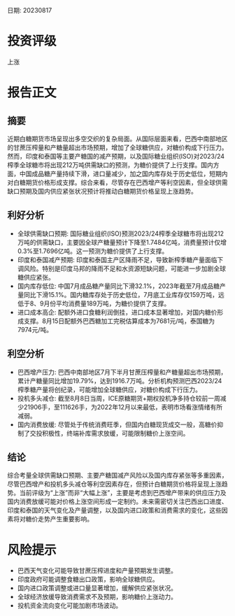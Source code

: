 
日期: 20230817

# 投资评级

上涨

# 报告正文

## 摘要

近期白糖期货市场呈现出多空交织的复杂局面。从国际层面来看，巴西中南部地区的甘蔗压榨量和产糖量超出市场预期，增加了全球糖供应，对糖价构成下行压力。然而，印度和泰国等主要产糖国的减产预期，以及国际糖业组织(ISO)对2023/24榨季全球糖市将出现212万吨供需缺口的预测，为糖价提供了上行支撑。国内方面，中国成品糖产量持续下滑，进口量减少，加之国内库存处于历史低位，短期内对白糖期货价格形成支撑。综合来看，尽管存在巴西增产等利空因素，但全球供需缺口预期及国内供应紧张状况预计将推动白糖期货价格呈现上涨趋势。

## 利好分析

* 全球供需缺口预期: 国际糖业组织(ISO)预测2023/24榨季全球糖市将出现212万吨的供需缺口，主要因全球产糖量预计下降至1.7484亿吨，消费量预计仅增0.3%至1.7696亿吨。这一预测为糖价提供了上行支撑。
* 印度和泰国减产预期: 印度和泰国主产区降雨不足，导致新榨季糖产量面临下调风险。特别是印度马邦的降雨不足和水资源短缺问题，可能进一步加剧全球糖供应紧张。
* 国内库存低位: 中国7月成品糖产量同比下滑32.1%，2023年截至7月成品糖产量同比下滑15.1%。国内糖库存处于历史低位，7月底工业库存仅159万吨，远低于8、9月份平均消费量189万吨，为糖价提供了支撑。
* 进口成本高企: 配额外进口食糖利润倒挂，进口成本显著增加，对国内糖价形成支撑。8月15日配额外巴西糖加工完税估算成本为7681元/吨，泰国糖为7974元/吨。

## 利空分析

* 巴西增产压力: 巴西中南部地区7月下半月甘蔗压榨量和产糖量超出市场预期，累计产糖量同比增加19.79%，达到1916.7万吨。分析机构预测巴西2023/24榨季糖产量将创纪录，可能增加全球糖供应，对糖价构成下行压力。
* 投机多头减仓: 截至8月8日当周，ICE原糖期货+期权投机净多持仓较前一周减少21906手，至111626手，为2022年12月以来最低，表明市场看涨情绪有所减弱。
* 国内消费放缓: 尽管处于传统消费旺季，但国内白糖现货成交一般，高糖价抑制了交投积极性，终端补库需求放缓，可能限制糖价上涨空间。

## 结论

综合考量全球供需缺口预期、主要产糖国减产风险以及国内库存紧张等多重因素，尽管巴西增产和投机多头减仓等利空因素存在，但预计白糖期货价格将呈现上涨趋势。当前评级为“上涨”而非“大幅上涨”，主要是考虑到巴西增产带来的供应压力及国内消费放缓可能对价格上涨空间形成一定制约。未来需密切关注巴西出口进度、印度和泰国的天气变化及产量调整，以及国内进口政策和消费需求的变化，这些因素将对糖价走势产生重要影响。

# 风险提示

* 巴西天气变化可能导致甘蔗压榨进度和产量预期发生调整。
* 印度政府可能调整食糖出口政策，影响全球糖供应。
* 国内进口政策调整或进口量显著增加，缓解供应紧张状况。
* 全球经济放缓导致消费需求不及预期，影响糖价上涨动力。
* 投机资金流向变化可能加剧市场波动。
